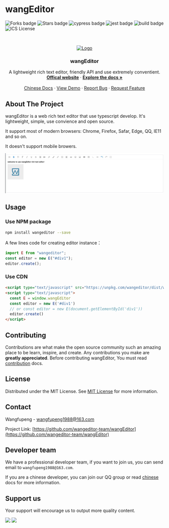# wangEditor

<!-- Badge -->
![Forks badge](https://img.shields.io/badge/Forks-2.4k-green)
![Stars badge](https://img.shields.io/badge/stars-10.8K-brightgreen)
![cypress badge](https://img.shields.io/badge/E2E-Cypress-brightgreen)
![jest badge](https://img.shields.io/badge/unit%20test-jest-yellowgreen)
![build badge](https://github.com/wangeditor-team/wangEditor/workflows/build/badge.svg)
![ICS License](https://img.shields.io/badge/License-ISC-blue)

<!-- PROJECT LOGO -->
<br />
<p align="center">
  <a href="http://www.wangeditor.com/">
    <img src="http://www.wangeditor.com/imgs/logo.jpeg" alt="Logo" width="80" height="80">
  </a>

  <h3 align="center">wangEditor</h3>

  <p align="center">
    A lightweight rich text editor, friendly API and use extremely conventient.
    <br />
    <a href="http://www.wangeditor.com"><strong>Offical website</strong></a>
    ·
    <a href="http://www.wangeditor.com/doc/"><strong>Explore the docs »</strong></a>
    <br />
    <br />
    <a href="./README-zh-cn.md">Chinese Docs</a>
    ·
    <a href="https://codepen.io/collection/DNmPQV">View Demo</a>
    ·
    <a href="https://github.com/wangeditor-team/wangEditor/issues/new?template=bug.md">Report Bug</a>
    ·
    <a href="https://github.com/wangeditor-team/wangEditor/issues/new?template=feature.md">Request Feature</a>
  </p>
</p>

<!-- ABOUT THE PROJECT -->
## About The Project

wangEditor is a web rich text editor that use typescript develop. It's lightweight, simple, use convience and open source.

It support most of modern browsers: Chrome, Firefox, Safar, Edge, QQ, IE11 and so on.

It doesn't support mobile browers.

![Product Name Screen Shot](./docs/imgs/demo.jpg)

## Usage

### Use NPM package
```sh
npm install wangeditor --save
``` 
A few lines code for creating editor instance：

```js
import E from "wangeditor";
const editor = new E("#div1");
editor.create();
```

### Use CDN
```html
<script type="text/javascript" src="https://unpkg.com/wangeditor/dist/wangEditor.min.js"></script>
<script type="text/javascript">
  const E = window.wangEditor
  const editor = new E('#div1')
  // or const editor = new E(document.getElementById('div1'))
  editor.create()
</script>
```

<!-- CONTRIBUTING -->
## Contributing

Contributions are what make the open source community such an amazing place to be learn, inspire, and create. Any contributions you make are **greatly appreciated**. Before contributing wangEditor, You must read [contribution](./docs/contribution.md) docs.

<!-- LICENSE -->
## License

Distributed under the MIT License. See [MIT License](https://en.wikipedia.org/wiki/MIT_license) for more information.

<!-- CONTACT -->
## Contact

Wangfupeng - wangfupeng1988@163.com

Project Link: [https://github.com/wangeditor-team/wangEditor](https://github.com/wangeditor-team/wangEditor)

## Developer team
We have a professional developer team, if you want to join us, you can send email to `wangfupeng1988@163.com`.

If you are a chinese developer, you can join our QQ group or read [chinese](./README-zh-cn.md) docs for more information.

## Support us

Your support will encourage us to output more quality content.

![](./docs/imgs/wechat-pay.jpeg)
![](./docs/imgs/ali-pay.jpeg)
